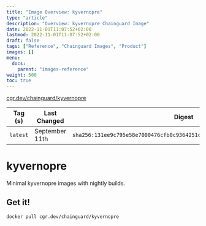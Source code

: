 ```yaml
---
title: "Image Overview: kyvernopre"
type: "article"
description: "Overview: kyvernopre Chainguard Image"
date: 2022-11-01T11:07:52+02:00
lastmod: 2022-11-01T11:07:52+02:00
draft: false
tags: ["Reference", "Chainguard Images", "Product"]
images: []
menu:
  docs:
    parent: "images-reference"
weight: 500
toc: true
---
```


[cgr.dev/chainguard/kyvernopre](https://github.com/chainguard-images/images/tree/main/images/kyvernopre)

| Tag (s)   | Last Changed   | Digest                                                                    |
|-----------|----------------|---------------------------------------------------------------------------|
|  `latest` | September 11th | `sha256:131ee9c795e58e7000476cfb0c9364251c1f94d7c162475a42dda3c4cf32ae0d` |

# kyvernopre

Minimal kyvernopre images with nightly builds.

## Get it!

```shell
docker pull cgr.dev/chainguard/kyvernopre
```
